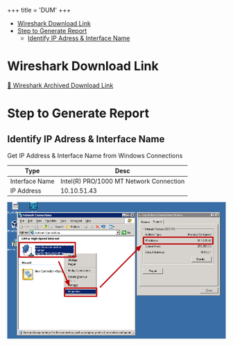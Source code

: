 
+++
title = 'DUM'
+++
- [Wireshark Download Link](#wireshark-download-link)
- [Step to Generate Report](#step-to-generate-report)
  - [Identify IP Adress \& Interface Name](#identify-ip-adress--interface-name)

# Wireshark Download Link

[:link: Wireshark Archived Download Link](https://2.na.dl.wireshark.org/win32/all-versions/)

# Step to Generate Report

## Identify IP Adress & Interface Name

Get IP Address & Interface Name from Windows Connections

| Type | Desc |
|---|---|
| Interface Name | Intel(R) PRO/1000 MT Network Connection |
| IP Address | 10.10.51.43 |

![MyBase64Image1](images/tcpdump-wireshark-win2003/01_Get_Interface_IP.png?raw=true)

